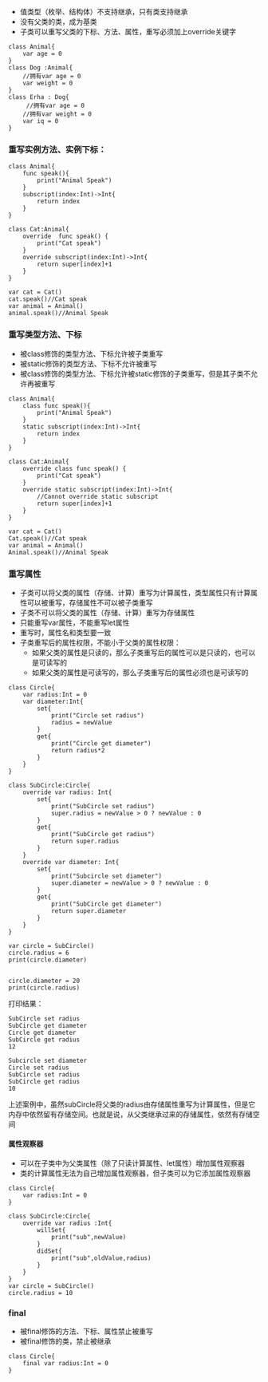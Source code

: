 * 值类型（枚举、结构体）不支持继承，只有类支持继承
* 没有父类的类，成为基类
* 子类可以重写父类的下标、方法、属性，重写必须加上override关键字

```
class Animal{
    var age = 0
}
class Dog :Animal{
	//拥有var age = 0
    var weight = 0
}
class Erha : Dog{
	 //拥有var age = 0
    //拥有var weight = 0
    var iq = 0
}
```

### 重写实例方法、实例下标：

```
class Animal{
    func speak(){
        print("Animal Speak")
    }
    subscript(index:Int)->Int{
        return index
    }
}

class Cat:Animal{
    override  func speak() {
        print("Cat speak")
    }
    override subscript(index:Int)->Int{
        return super[index]+1
    }
}

var cat = Cat()
cat.speak()//Cat speak
var animal = Animal()
animal.speak()//Animal Speak
```

### 重写类型方法、下标

* 被class修饰的类型方法、下标允许被子类重写
* 被static修饰的类型方法、下标不允许被重写
* 被class修饰的类型方法、下标允许被static修饰的子类重写，但是其子类不允许再被重写


```
class Animal{
    class func speak(){
        print("Animal Speak")
    }
    static subscript(index:Int)->Int{
        return index
    }
}

class Cat:Animal{
    override class func speak() {
        print("Cat speak")
    }
    override static subscript(index:Int)->Int{
        //Cannot override static subscript
        return super[index]+1
    }
}

var cat = Cat()
Cat.speak()//Cat speak
var animal = Animal()
Animal.speak()//Animal Speak
```

### 重写属性

* 子类可以将父类的属性（存储、计算）重写为计算属性，类型属性只有计算属性可以被重写，存储属性不可以被子类重写
* 子类不可以将父类的属性（存储、计算）重写为存储属性
* 只能重写var属性，不能重写let属性
* 重写时，属性名和类型要一致
* 子类重写后的属性权限，不能小于父类的属性权限：
	* 如果父类的属性是只读的，那么子类重写后的属性可以是只读的，也可以是可读写的
	* 如果父类的属性是可读写的，那么子类重写后的属性必须也是可读写的

```
class Circle{
    var radius:Int = 0
    var diameter:Int{
        set{
            print("Circle set radius")
            radius = newValue
        }
        get{
            print("Circle get diameter")
            return radius*2
        }
    }
}

class SubCircle:Circle{
    override var radius: Int{
        set{
            print("SubCircle set radius")
            super.radius = newValue > 0 ? newValue : 0
        }
        get{
            print("SubCircle get radius")
            return super.radius
        }
    }
    override var diameter: Int{
        set{
            print("Subcircle set diameter")
            super.diameter = newValue > 0 ? newValue : 0
        }
        get{
            print("SubCircle get diameter")
            return super.diameter
        }
    }
}

var circle = SubCircle()
circle.radius = 6
print(circle.diameter)


circle.diameter = 20
print(circle.radius)
```

打印结果：

```
SubCircle set radius
SubCircle get diameter
Circle get diameter
SubCircle get radius
12

Subcircle set diameter
Circle set radius
SubCircle set radius
SubCircle get radius
10
```

上述案例中，虽然subCircle将父类的radius由存储属性重写为计算属性，但是它内存中依然留有存储空间。也就是说，从父类继承过来的存储属性，依然有存储空间


#### 属性观察器

* 可以在子类中为父类属性（除了只读计算属性、let属性）增加属性观察器
* 类的计算属性无法为自己增加属性观察器，但子类可以为它添加属性观察器

```
class Circle{
    var radius:Int = 0
}

class SubCircle:Circle{
    override var radius :Int{
        willSet{
            print("sub",newValue)
        }
        didSet{
            print("sub",oldValue,radius)
        }
    }
}
var circle = SubCircle()
circle.radius = 10

```

### final

* 被final修饰的方法、下标、属性禁止被重写
* 被final修饰的类，禁止被继承

```
class Circle{
    final var radius:Int = 0
}
```